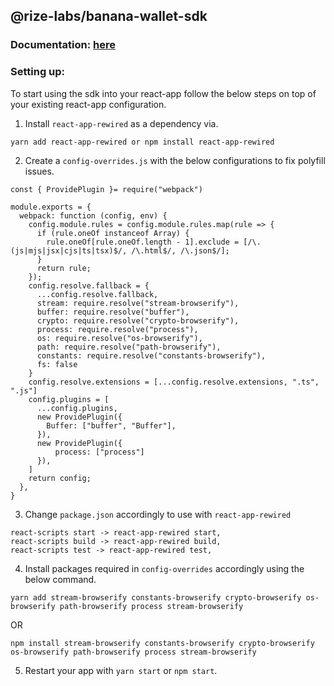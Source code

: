 ## @rize-labs/banana-wallet-sdk

### Documentation: [here](https://banana-wallet-docs.rizelabs.io/)

### Setting up:
To start using the sdk into your react-app follow the below steps on top of your existing react-app configuration.

1. Install `react-app-rewired` as a dependency via.
```
yarn add react-app-rewired or npm install react-app-rewired
```

2. Create a `config-overrides.js` with the below configurations to fix polyfill issues.
```
const { ProvidePlugin }= require("webpack")

module.exports = {
  webpack: function (config, env) {
    config.module.rules = config.module.rules.map(rule => {
      if (rule.oneOf instanceof Array) {
        rule.oneOf[rule.oneOf.length - 1].exclude = [/\.(js|mjs|jsx|cjs|ts|tsx)$/, /\.html$/, /\.json$/];
      }
      return rule;
    });
    config.resolve.fallback = {
      ...config.resolve.fallback,
      stream: require.resolve("stream-browserify"),
      buffer: require.resolve("buffer"),
      crypto: require.resolve("crypto-browserify"),
      process: require.resolve("process"),
      os: require.resolve("os-browserify"),
      path: require.resolve("path-browserify"),
      constants: require.resolve("constants-browserify"), 
      fs: false
    }
    config.resolve.extensions = [...config.resolve.extensions, ".ts", ".js"]
    config.plugins = [
      ...config.plugins,
      new ProvidePlugin({
        Buffer: ["buffer", "Buffer"],
      }),
      new ProvidePlugin({
          process: ["process"]
      }),
    ]
    return config;
  },
}
```

3. Change `package.json` accordingly to use with `react-app-rewired`
```
react-scripts start -> react-app-rewired start,
react-scripts build -> react-app-rewired build,
react-scripts test -> react-app-rewired test,
```

4. Install packages required in `config-overrides` accordingly using the below command.
```
yarn add stream-browserify constants-browserify crypto-browserify os-browserify path-browserify process stream-browserify
```
OR
```
npm install stream-browserify constants-browserify crypto-browserify os-browserify path-browserify process stream-browserify
```
5. Restart your app with `yarn start` or `npm start`.
